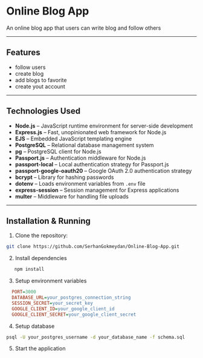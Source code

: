 # Online Blog App

An online blog app that users can write blog and follow others

---

## Features
- follow users
- create blog
- add blogs to favorite
- create yout account

---
## Technologies Used
- **Node.js** – JavaScript runtime environment for server-side development  
- **Express.js** – Fast, unopinionated web framework for Node.js  
- **EJS** – Embedded JavaScript templating engine  
- **PostgreSQL** – Relational database management system  
- **pg** – PostgreSQL client for Node.js  
- **Passport.js** – Authentication middleware for Node.js  
- **passport-local** – Local authentication strategy for Passport.js  
- **passport-google-oauth20** – Google OAuth 2.0 authentication strategy  
- **bcrypt** – Library for hashing passwords  
- **dotenv** – Loads environment variables from `.env` file  
- **express-session** – Session management for Express applications  
- **multer** – Middleware for handling file uploads  


---

## Installation & Running
1. Clone the repository:
```bash
git clone https://github.com/SerhanGokmeydan/Online-Blog-App.git
```
2. Install dependencies
```bash
   npm install
   ```
3. Setup environment variables
```ini
  PORT=3000
  DATABASE_URL=your_postgres_connection_string
  SESSION_SECRET=your_secret_key
  GOOGLE_CLIENT_ID=your_google_client_id
  GOOGLE_CLIENT_SECRET=your_google_client_secret
```
4. Setup database
```bash
psql -U your_postgres_username -d your_database_name -f schema.sql
```
5. Start the application

